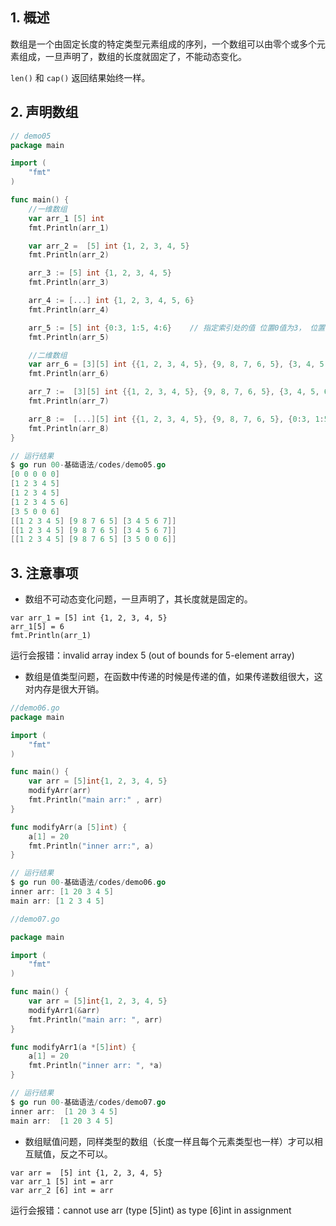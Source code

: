 ## 1. 概述

数组是一个由固定长度的特定类型元素组成的序列，一个数组可以由零个或多个元素组成，一旦声明了，数组的长度就固定了，不能动态变化。

`len()` 和 `cap()` 返回结果始终一样。 

## 2. 声明数组

```go
// demo05
package main

import (
	"fmt"
)

func main() {
	//一维数组
	var arr_1 [5] int
	fmt.Println(arr_1)

	var arr_2 =  [5] int {1, 2, 3, 4, 5}
	fmt.Println(arr_2)

	arr_3 := [5] int {1, 2, 3, 4, 5}
	fmt.Println(arr_3)

	arr_4 := [...] int {1, 2, 3, 4, 5, 6}
	fmt.Println(arr_4)

	arr_5 := [5] int {0:3, 1:5, 4:6}	// 指定索引处的值 位置0值为3， 位置1值为5， 位置4值为6		
	fmt.Println(arr_5)

	//二维数组
	var arr_6 = [3][5] int {{1, 2, 3, 4, 5}, {9, 8, 7, 6, 5}, {3, 4, 5, 6, 7}}
	fmt.Println(arr_6)

	arr_7 :=  [3][5] int {{1, 2, 3, 4, 5}, {9, 8, 7, 6, 5}, {3, 4, 5, 6, 7}}
	fmt.Println(arr_7)

	arr_8 :=  [...][5] int {{1, 2, 3, 4, 5}, {9, 8, 7, 6, 5}, {0:3, 1:5, 4:6}}
	fmt.Println(arr_8)
}

// 运行结果
$ go run 00-基础语法/codes/demo05.go
[0 0 0 0 0]
[1 2 3 4 5]
[1 2 3 4 5]
[1 2 3 4 5 6]
[3 5 0 0 6]
[[1 2 3 4 5] [9 8 7 6 5] [3 4 5 6 7]]
[[1 2 3 4 5] [9 8 7 6 5] [3 4 5 6 7]]
[[1 2 3 4 5] [9 8 7 6 5] [3 5 0 0 6]]
```

## 3. 注意事项

- 数组不可动态变化问题，一旦声明了，其长度就是固定的。

```
var arr_1 = [5] int {1, 2, 3, 4, 5}
arr_1[5] = 6
fmt.Println(arr_1)
```
运行会报错：invalid array index 5 (out of bounds for 5-element array)

- 数组是值类型问题，在函数中传递的时候是传递的值，如果传递数组很大，这对内存是很大开销。

```go
//demo06.go
package main

import (
	"fmt"
)

func main() {
	var arr = [5]int{1, 2, 3, 4, 5}
	modifyArr(arr)
	fmt.Println("main arr:" , arr)
}

func modifyArr(a [5]int) {
	a[1] = 20
	fmt.Println("inner arr:", a)
}

// 运行结果
$ go run 00-基础语法/codes/demo06.go
inner arr: [1 20 3 4 5]
main arr: [1 2 3 4 5]

```

```go
//demo07.go

package main

import (
	"fmt"
)

func main() {
	var arr = [5]int{1, 2, 3, 4, 5}
	modifyArr1(&arr)
	fmt.Println("main arr: ", arr)
}

func modifyArr1(a *[5]int) {
	a[1] = 20
	fmt.Println("inner arr: ", *a)
}

// 运行结果
$ go run 00-基础语法/codes/demo07.go
inner arr:  [1 20 3 4 5]
main arr:  [1 20 3 4 5]
```



- 数组赋值问题，同样类型的数组（长度一样且每个元素类型也一样）才可以相互赋值，反之不可以。

```
var arr =  [5] int {1, 2, 3, 4, 5}
var arr_1 [5] int = arr
var arr_2 [6] int = arr
```

运行会报错：cannot use arr (type [5]int) as type [6]int in assignment
